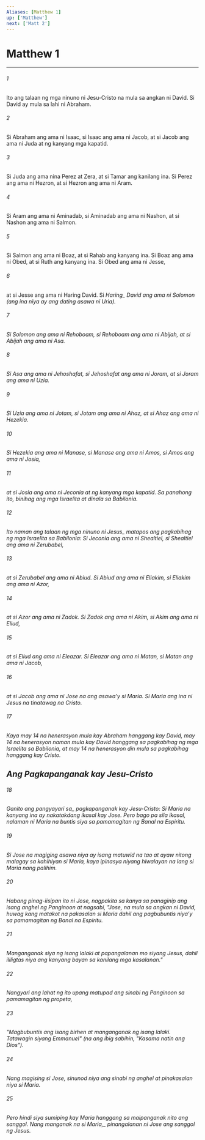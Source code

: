 ```yaml
---
Aliases: [Matthew 1]
up: ['Matthew']
next: ['Matt 2']
---
```

# Matthew 1

***






















###### 1 










Ito ang talaan ng mga ninuno ni Jesu-Cristo na mula sa angkan ni David. Si David ay mula sa lahi ni Abraham. 





















###### 2 










Si Abraham ang ama ni Isaac, si Isaac ang ama ni Jacob, at si Jacob ang ama ni Juda at ng kanyang mga kapatid. 





















###### 3 










Si Juda ang ama nina Perez at Zera, at si Tamar ang kanilang ina. Si Perez ang ama ni Hezron, at si Hezron ang ama ni Aram. 





















###### 4 










Si Aram ang ama ni Aminadab, si Aminadab ang ama ni Nashon, at si Nashon ang ama ni Salmon. 





















###### 5 










Si Salmon ang ama ni Boaz, at si Rahab ang kanyang ina. Si Boaz ang ama ni Obed, at si Ruth ang kanyang ina. Si Obed ang ama ni Jesse, 





















###### 6 










at si Jesse ang ama ni Haring David. Si <i class="trans-change">Haring_ David ang ama ni Solomon (ang ina niya ay ang dating asawa ni Uria). 





















###### 7 










Si Solomon ang ama ni Rehoboam, si Rehoboam ang ama ni Abijah, at si Abijah ang ama ni Asa. 





















###### 8 










Si Asa ang ama ni Jehoshafat, si Jehoshafat ang ama ni Joram, at si Joram ang ama ni Uzia. 





















###### 9 










Si Uzia ang ama ni Jotam, si Jotam ang ama ni Ahaz, at si Ahaz ang ama ni Hezekia. 





















###### 10 










Si Hezekia ang ama ni Manase, si Manase ang ama ni Amos, si Amos ang ama ni Josia, 





















###### 11 










at si Josia ang ama ni Jeconia at ng kanyang mga kapatid. Sa panahong ito, binihag ang mga Israelita at dinala sa Babilonia. 





















###### 12 










<i class="trans-change">Ito naman ang talaan ng mga ninuno ni Jesus_ matapos ang pagkabihag ng mga Israelita sa Babilonia: Si Jeconia ang ama ni Shealtiel, si Shealtiel ang ama ni Zerubabel, 





















###### 13 










at si Zerubabel ang ama ni Abiud. Si Abiud ang ama ni Eliakim, si Eliakim ang ama ni Azor, 





















###### 14 










at si Azor ang ama ni Zadok. Si Zadok ang ama ni Akim, si Akim ang ama ni Eliud, 





















###### 15 










at si Eliud ang ama ni Eleazar. Si Eleazar ang ama ni Matan, si Matan ang ama ni Jacob, 





















###### 16 










at si Jacob ang ama ni Jose na ang asawaʼy si Maria. Si Maria ang ina ni Jesus na tinatawag na Cristo. 





















###### 17 










Kaya may 14 na henerasyon mula kay Abraham hanggang kay David, may 14 na henerasyon naman mula kay David hanggang sa pagkabihag ng mga Israelita sa Babilonia, at may 14 na henerasyon din mula sa pagkabihag hanggang kay Cristo.

## Ang Pagkapanganak kay Jesu-Cristo 





















###### 18 










Ganito ang <i class="trans-change">pangyayari sa_ pagkapanganak kay Jesu-Cristo: Si Maria na kanyang ina ay nakatakdang ikasal kay Jose. Pero bago pa sila ikasal, nalaman ni Maria na buntis siya sa pamamagitan ng Banal na Espiritu. 





















###### 19 










Si Jose na magiging asawa niya ay isang matuwid na tao at ayaw nitong malagay sa kahihiyan si Maria, kaya ipinasya niyang hiwalayan na lang si Maria nang palihim. 





















###### 20 










Habang pinag-iisipan ito ni Jose, nagpakita sa kanya sa panaginip ang isang anghel ng Panginoon at nagsabi, "Jose, na mula sa angkan ni David, huwag kang matakot na pakasalan si Maria dahil ang pagbubuntis niyaʼy sa pamamagitan ng Banal na Espiritu. 





















###### 21 










Manganganak siya ng isang lalaki at papangalanan mo siyang Jesus, dahil ililigtas niya ang kanyang bayan sa kanilang mga kasalanan." 





















###### 22 










Nangyari ang lahat ng ito upang matupad ang sinabi ng Panginoon sa pamamagitan ng propeta, 





















###### 23 










"Magbubuntis ang isang birhen at manganganak ng isang lalaki. Tatawagin siyang Emmanuel" (na ang ibig sabihin, "Kasama natin ang Dios"). 





















###### 24 










Nang magising si Jose, sinunod niya ang sinabi ng anghel at pinakasalan niya si Maria. 





















###### 25 










Pero hindi siya sumiping kay Maria hanggang sa maipanganak nito ang sanggol. <i class="trans-change">Nang manganak na si Maria,_ pinangalanan ni Jose ang sanggol ng Jesus.

